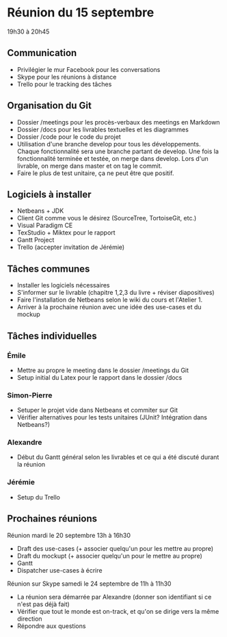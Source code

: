 # Réunion du 15 septembre
19h30 à 20h45

## Communication
- Privilégier le mur Facebook pour les conversations
- Skype pour les réunions à distance
- Trello pour le tracking des tâches

## Organisation du Git
- Dossier /meetings pour les procès-verbaux des meetings en Markdown
- Dossier /docs pour les livrables textuelles et les diagrammes
- Dossier /code pour le code du projet
- Utilisation d'une branche develop pour tous les développements. Chaque fonctionnalité sera une branche partant de develop. Une fois la fonctionnalité terminée et testée, on merge dans develop. Lors d'un livrable, on merge dans master et on tag le commit.
- Faire le plus de test unitaire, ça ne peut être que positif.

## Logiciels à installer
- Netbeans + JDK
- Client Git comme vous le désirez (SourceTree, TortoiseGit, etc.)
- Visual Paradigm CE
- TexStudio + Miktex pour le rapport
- Gantt Project
- Trello (accepter invitation de Jérémie)

## Tâches communes
- Installer les logiciels nécessaires
- S'informer sur le livrable (chapitre 1,2,3 du livre + réviser diapositives)
- Faire l'installation de Netbeans selon le wiki du cours et l'Atelier 1.
- Arriver à la prochaine réunion avec une idée des use-cases et du mockup

## Tâches individuelles
### Émile
- Mettre au propre le meeting dans le dossier /meetings du Git
- Setup initial du Latex pour le rapport dans le dossier /docs

### Simon-Pierre
- Setuper le projet vide dans Netbeans et commiter sur Git
- Vérifier alternatives pour les tests unitaires (JUnit? Intégration dans Netbeans?)

### Alexandre
- Début du Gantt général selon les livrables et ce qui a été discuté durant la réunion

### Jérémie
- Setup du Trello

## Prochaines réunions
Réunion mardi le 20 septembre 13h à 16h30
- Draft des use-cases (+ associer quelqu'un pour les mettre au propre)
- Draft du mockupt (+ associer quelqu'un pour le mettre au propre)
- Gantt
- Dispatcher use-cases à écrire

Réunion sur Skype samedi le 24 septembre de 11h à 11h30
- La réunion sera démarrée par Alexandre (donner son identifiant si ce n'est pas déjà fait)
- Vérifier que tout le monde est on-track, et qu'on se dirige vers la même direction
- Répondre aux questions